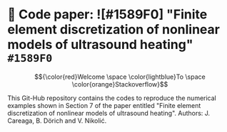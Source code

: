 # 📌 Code paper: ![#1589F0] "Finite element discretization of nonlinear models of ultrasound heating" `#1589F0`


$${\color{red}Welcome \space \color{lightblue}To \space \color{orange}Stackoverflow}$$

This Git-Hub repository contains the codes to reproduce the numerical examples shown in Section 7 of the paper entitled "Finite element discretization of nonlinear models of ultrasound heating".
Authors: J. Careaga, B. Dörich and V. Nikolić.

